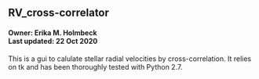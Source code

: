 <h2>RV_cross-correlator</h2>

<h4>Owner: Erika M. Holmbeck <br>
Last updated: 22 Oct 2020</h4>


This is a gui to calulate stellar radial velocities by cross-correlation. It relies on tk and has been thoroughly tested with Python 2.7.
 


